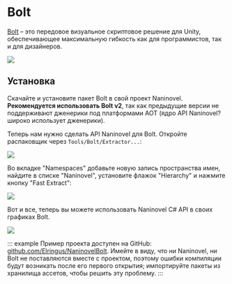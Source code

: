 ﻿# Bolt

[Bolt](https://assetstore.unity.com/packages/tools/visual-scripting/bolt-87491) – это передовое визуальное скриптовое решение для Unity, обеспечивающее максимальную гибкость как для программистов, так и для дизайнеров. 


![](https://i.gyazo.com/ab7c9d92b32810b030aba24b4bd95405.jpg)

## Установка

Скачайте и установите пакет Bolt в свой проект Naninovel. **Рекомендуется использовать Bolt v2**, так как предыдущие версии не поддерживают дженерики под платформами AOT (ядро API Naninovel? широко использует дженерики).

Теперь нам нужно сделать API Naninovel для Bolt. Откройте распаковщик через `Tools/Bolt/Extractor...`:

![](https://i.gyazo.com/bcd6cf253b77b20f12b7557f41d2a0ae.png)

Во вкладке "Namespaces" добавьте новую запись пространства имен, найдите в списке "Naninovel", установите флажок "Hierarchy" и нажмите кнопку "Fast Extract":

![](https://i.gyazo.com/0a0460e46aa57fde767b037d6d3af70e.png)

Вот и все, теперь вы можете использовать Naninovel C# API в своих графиках Bolt.

![](https://i.gyazo.com/080106d574ea894f62ea79b7dd904ab2.png)

::: example
Пример проекта доступен на GitHub: [github.com/Elringus/NaninovelBolt](https://github.com/Elringus/NaninovelBolt). Имейте в виду, что ни Naninovel, ни Bolt не поставляются вместе с проектом, поэтому ошибки компиляции будут возникать после его первого открытия; импортируйте пакеты из хранилища ассетов, чтобы решить эту проблему.
:::